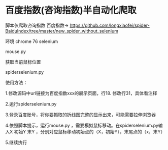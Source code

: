 # 百度指数(咨询指数)半自动化爬取

脚本仅爬取咨询指数
百度指数-> https://github.com/longxiaofei/spider-BaiduIndex/tree/master/new_spider_without_selenium

环境  chrome 76 selenium

mouse.py 

获取当前鼠标位置 

spiderselenium.py

使用方法：

1.修改源码中url链接为百度指数xxx的展示页面，行18.
  修改行31，具体看注释
  
2.运行spiderselenium.py

3.登录百度账号，将你要抓取的折线图完整的显示出来，可能需要拉伸浏览器

4.依照脚本提示，运行mouse.py ，需要模拟鼠标移动。在spiderselenium.py输入X 初始Y 末Y ，分别对应鼠标移动初始点的（X，初始Y），末尾点的（x，末Y）

5.继续执行




 
